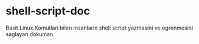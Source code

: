 # shell-script-doc
Basit Linux Komutlari bilen insanlarin shell script yazmasini ve ogrenmesini saglayan dokuman.
